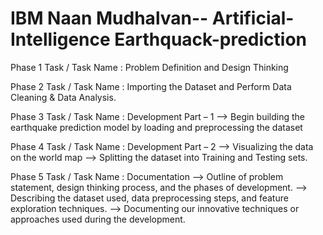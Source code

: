 # IBM Naan Mudhalvan-- Artificial-Intelligence Earthquack-prediction

Phase 1  Task /
Task Name :
       Problem Definition and Design Thinking 

Phase 2 Task /
Task Name : 
       Importing the Dataset and Perform Data Cleaning & Data Analysis.

Phase 3 Task /
Task Name : 
       Development Part – 1 
             --> Begin building the earthquake prediction model by loading and preprocessing the dataset 

Phase 4 Task /
Task Name : 
        Development Part – 2 
             --> Visualizing the data on the world map 
             --> Splitting the dataset into Training and Testing sets. 

Phase 5 Task /
Task Name : 
        Documentation 
            --> Outline of problem statement, design thinking process, and the phases of development. 
            --> Describing the dataset used, data preprocessing steps, and feature exploration techniques. 
            --> Documenting our innovative techniques or approaches used during the development.
